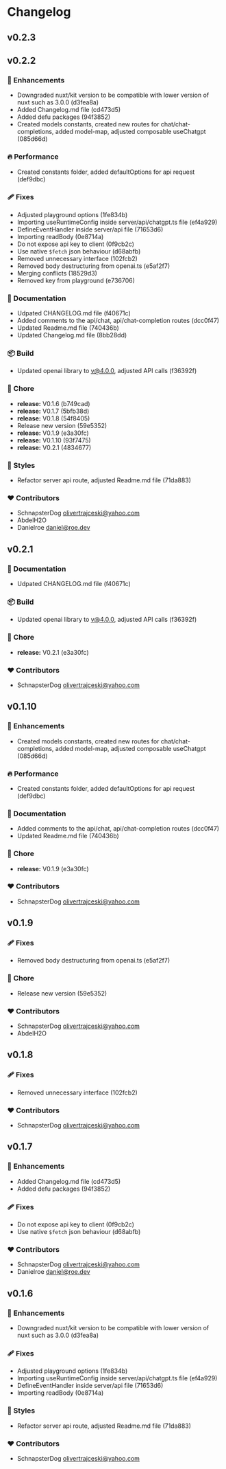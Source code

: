 
# Changelog

## v0.2.3

## v0.2.2


### 🚀 Enhancements

  - Downgraded nuxt/kit version to be compatible with lower version of nuxt such as 3.0.0 (d3fea8a)
  - Added Changelog.md file (cd473d5)
  - Added defu packages (94f3852)
  - Created models constants, created new routes for chat/chat-completions, added model-map, adjusted composable useChatgpt (085d66d)

### 🔥 Performance

  - Created constants folder, added defaultOptions for api request (def9dbc)

### 🩹 Fixes

  - Adjusted playground options (1fe834b)
  - Importing useRuntimeConfig inside server/api/chatgpt.ts file (ef4a929)
  - DefineEventHandler inside server/api file (71653d6)
  - Importing readBody (0e8714a)
  - Do not expose api key to client (0f9cb2c)
  - Use native `$fetch` json behaviour (d68abfb)
  - Removed unnecessary interface (102fcb2)
  - Removed body destructuring from openai.ts (e5af2f7)
  - Merging conflicts (18529d3)
  - Removed key from playground (e736706)

### 📖 Documentation

  - Udpated CHANGELOG.md file (f40671c)
  - Added comments to the api/chat, api/chat-completion routes (dcc0f47)
  - Updated Readme.md file (740436b)
  - Updated Changelog.md file (8bb28dd)

### 📦 Build

  - Updated openai library to v@4.0.0, adjusted API calls (f36392f)

### 🏡 Chore

  - **release:** V0.1.6 (b749cad)
  - **release:** V0.1.7 (5bfb38d)
  - **release:** V0.1.8 (54f8405)
  - Release new version (59e5352)
  - **release:** V0.1.9 (e3a30fc)
  - **release:** V0.1.10 (93f7475)
  - **release:** V0.2.1 (4834677)

### 🎨 Styles

  - Refactor server api route, adjusted Readme.md file (71da883)

### ❤️  Contributors

- SchnapsterDog <olivertrajceski@yahoo.com>
- AbdelH2O 
- Danielroe <daniel@roe.dev>

## v0.2.1

### 📖 Documentation

  - Udpated CHANGELOG.md file (f40671c)

### 📦 Build

  - Updated openai library to v@4.0.0, adjusted API calls (f36392f)

### 🏡 Chore

  - **release:** V0.2.1 (e3a30fc)

### ❤️  Contributors

- SchnapsterDog <olivertrajceski@yahoo.com>

## v0.1.10


### 🚀 Enhancements

  - Created models constants, created new routes for chat/chat-completions, added model-map, adjusted composable useChatgpt (085d66d)

### 🔥 Performance

  - Created constants folder, added defaultOptions for api request (def9dbc)

### 📖 Documentation

  - Added comments to the api/chat, api/chat-completion routes (dcc0f47)
  - Updated Readme.md file (740436b)

### 🏡 Chore

  - **release:** V0.1.9 (e3a30fc)

### ❤️  Contributors

- SchnapsterDog <olivertrajceski@yahoo.com>

## v0.1.9


### 🩹 Fixes

  - Removed body destructuring from openai.ts (e5af2f7)

### 🏡 Chore

  - Release new version (59e5352)

### ❤️  Contributors

- SchnapsterDog <olivertrajceski@yahoo.com>
- AbdelH2O

## v0.1.8


### 🩹 Fixes

  - Removed unnecessary interface (102fcb2)

### ❤️  Contributors

- SchnapsterDog <olivertrajceski@yahoo.com>

## v0.1.7


### 🚀 Enhancements

  - Added Changelog.md file (cd473d5)
  - Added defu packages (94f3852)

### 🩹 Fixes

  - Do not expose api key to client (0f9cb2c)
  - Use native `$fetch` json behaviour (d68abfb)

### ❤️  Contributors

- SchnapsterDog <olivertrajceski@yahoo.com>
- Danielroe <daniel@roe.dev>

## v0.1.6


### 🚀 Enhancements

  - Downgraded nuxt/kit version to be compatible with lower version of nuxt such as 3.0.0 (d3fea8a)

### 🩹 Fixes

  - Adjusted playground options (1fe834b)
  - Importing useRuntimeConfig inside server/api/chatgpt.ts file (ef4a929)
  - DefineEventHandler inside server/api file (71653d6)
  - Importing readBody (0e8714a)

### 🎨 Styles

  - Refactor server api route, adjusted Readme.md file (71da883)

### ❤️  Contributors

- SchnapsterDog <olivertrajceski@yahoo.com>

